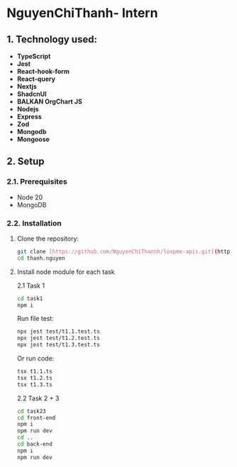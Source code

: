 # NguyenChiThanh- Intern

## 1. Technology used:

- **TypeScript**
- **Jest**
- **React-hook-form**
- **React-query**
- **Nextjs**
- **ShadcnUI**
- **BALKAN OrgChart JS**
- **Nodejs**
- **Express**
- **Zod**
- **Mongodb**
- **Mongoose**

## 2. Setup

### 2.1. Prerequisites

- Node 20
- MongoDB

### 2.2. Installation

1. Clone the repository:

   ```bash
   git clone [https://github.com/NguyenChiThannh/loopme-apis.git](https://github.com/Backend-Programmer-Intern/thanh.nguyen.git)
   cd thanh.nguyen
   ```
2. Install node module for each task

    2.1 Task 1
     ```bash
   cd task1
   npm i
   ```
    Run file test:

    ```bash
    npx jest test/t1.1.test.ts
    npx jest test/t1.2.test.ts
    npx jest test/t1.3.test.ts
   ```

    Or run code:

    ```bash
    tsx t1.1.ts
    tsx t1.2.ts
    tsx t1.3.ts
   ```

    2.2 Task 2 + 3
     ```bash
     cd task23
     cd front-end
    npm i
    npm run dev
    cd ..
    cd back-end
    npm i
    npm run dev
   ```

   


